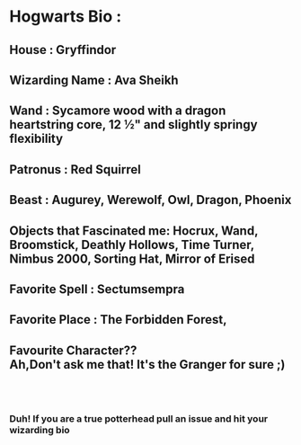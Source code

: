 # Hogwarts Bio : 

## House :  Gryffindor

## Wizarding Name : Ava Sheikh

## Wand : Sycamore wood with a dragon heartstring core, 12 ½" and slightly springy flexibility

## Patronus : Red Squirrel

## Beast : Augurey, Werewolf, Owl, Dragon, Phoenix

## Objects that Fascinated me: Hocrux, Wand, Broomstick, Deathly Hollows, Time Turner, Nimbus 2000, Sorting Hat, Mirror of Erised

## Favorite Spell : Sectumsempra

## Favorite Place : The Forbidden Forest, 

## Favourite Character??<br>Ah,Don't ask me that! It's the Granger for sure ;)
<br>
<br>

### Duh! If you are a true potterhead pull an issue and hit your wizarding bio

